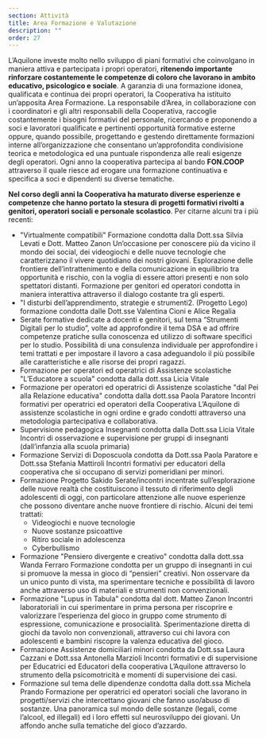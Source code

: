 ```yaml
---
section: Attività
title: Area Formazione e Valutazione
description: ""
order: 27
---
```


L’Aquilone investe molto nello sviluppo di piani formativi che coinvolgano in maniera attiva e partecipata i propri operatori, **ritenendo importante rinforzare costantemente le competenze di coloro che lavorano in ambito educativo, psicologico e sociale**. A garanzia di una formazione idonea, qualificata e continua dei propri operatori, la Cooperativa ha istituito un’apposita Area Formazione. La responsabile d’Area, in collaborazione con i coordinatori e gli altri responsabili della Cooperativa, raccoglie costantemente i bisogni formativi del personale, ricercando e proponendo a soci e lavoratori qualificate e pertinenti opportunità formative esterne oppure, quando possibile, progettando e gestendo direttamente formazioni interne all’organizzazione che consentano un’approfondita condivisione teorica e metodologica ed una puntuale rispondenza alle reali esigenze degli operatori. Ogni anno la cooperativa partecipa al bando **FON.COOP** attraverso il quale riesce ad erogare una formazione continuativa e specifica a soci e dipendenti su diverse tematiche.

**Nel corso degli anni la Cooperativa ha maturato diverse esperienze e competenze che hanno portato la stesura di progetti formativi rivolti a genitori, operatori sociali e personale scolastico**. Per citarne alcuni tra i più recenti:

- "Virtualmente compatibili" Formazione condotta dalla Dott.ssa Silvia Levati e Dott. Matteo Zanon
    Un’occasione per conoscere più da vicino il mondo dei social, dei videogiochi e delle nuove tecnologie che caratterizzano il vivere quotidiano dei nostri giovani. Esplorazione delle frontiere dell’intrattenimento e della comunicazione in equilibrio tra opportunità e rischio, con la voglia di essere attori presenti e non solo spettatori distanti. Formazione per genitori ed operatori condotta in maniera interattiva attraverso il dialogo costante tra gli esperti.
- "I disturbi dell’apprendimento, strategie e strumenti2. (Progetto Lego) formazione condotta dalle Dott.sse Valentina Cioni e Alice Regalia
- Serate formative dedicate a docenti e genitori, sul tema “Strumenti Digitali per lo studio”, volte ad approfondire il tema DSA e ad offrire competenze pratiche sulla conoscenza ed utilizzo di software specifici per lo studio. Possibilità di una consulenza individuale per approfondire i temi trattati e per impostare il lavoro a casa adeguandolo il più possibile alle caratteristiche e alle risorse dei propri ragazzi.
- Formazione per operatori ed operatrici di Assistenze scolastiche "L’Educatore a scuola" condotta dalla dott.ssa Licia Vitale
- Formazione per operatori ed operatrici di Assistenze scolastiche "dal Pei alla Relazione educativa" condotta dalla dott.ssa Paola Paratore
    Incontri formativi per operatrici ed operatori della Cooperativa L’Aquilone di assistenze scolastiche in ogni ordine e grado condotti attraverso una metodologia partecipativa e collaborativa.
- Supervisione pedagogica Insegnanti condotta dalla Dott.ssa Licia Vitale
    Incontri di osservazione e supervisione per gruppi di insegnanti (dall’infanzia alla scuola primaria)
- Formazione Servizi di Doposcuola condotta da Dott.ssa Paola Paratore e Dott.ssa Stefania Mattiroli
    Incontri formativi per educatori della cooperativa che si occupano di servizi pomeridiani per minori.
- Formazione Progetto Sakido
    Serate/incontri incentrate sull’esplorazione delle nuove realtà che costituiscono il tessuto di riferimento degli adolescenti di oggi, con particolare attenzione alle nuove esperienze che possono diventare anche nuove frontiere di rischio. Alcuni dei temi trattati:
    - Videogiochi e nuove tecnologie
    - Nuove sostanze psicoattive
    - Ritiro sociale in adolescenza
    - Cyberbullismo
- Formazione "Pensiero divergente e creativo" condotta dalla dott.ssa Wanda Ferraro
    Formazione condotta per un gruppo di insegnanti in cui si promuove la messa in gioco di “pensieri” creativi.
    Non osservare da un unico punto di vista, ma sperimentare tecniche e possibilità di lavoro anche attraverso uso di materiali e strumenti non convenzionali.
- Formazione "Lupus in Tabula" condotta dal dott. Matteo Zanon
    Incontri laboratoriali in cui sperimentare in prima persona per riscoprire e valorizzare l’esperienza del gioco in gruppo come strumento di espressione, comunicazione e prosocialità.
    Sperimentazione diretta di giochi da tavolo non convenzionali, attraverso cui chi lavora con adolescenti e bambini riscopre la valenza educativa del gioco.
- Formazione Assistenze domiciliari minori condotta da Dott.ssa Laura Cazzani e Dott.ssa Antonella Marzioli
    Incontri formativi e di supervisione per Educatrici ed Educatori della cooperativa L’Aquilone attraverso lo strumento della psicomotricità e momenti di supervisione dei casi.
- Formazione sul tema delle dipendenze condotta dalla dott.ssa Michela Prando
    Formazione per operatrici ed operatori sociali che lavorano in progetti/servizi che intercettano giovani che fanno uso/abuso di sostanze. Una panoramica sul mondo delle sostanze (legali, come l’alcool, ed illegali) ed i loro effetti sul neurosviluppo dei giovani. Un affondo anche sulla tematiche del gioco d’azzardo.